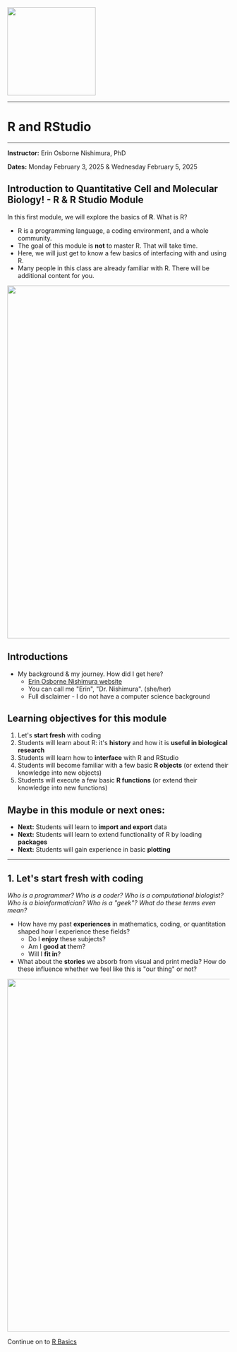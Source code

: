 

<img  align="center" src="webContent/1200px-R_logo.svg.png" width="200" >

----

# R and RStudio

----

**Instructor:** Erin Osborne Nishimura, PhD

**Dates:** Monday February 3, 2025 & Wednesday February 5, 2025

## Introduction to Quantitative Cell and Molecular Biology! - R & R Studio Module

In this first module, we will explore the basics of **R**. What is R? 
  * R is a programming language, a coding environment, and a whole community. 
  * The goal of this module is __not__ to master R. That will take time. 
  * Here, we will just get to know a few basics of interfacing with and using R. 
  * Many people in this class are already familiar with R. There will be additional content for you. 

<img  align="center" src="webContent/bigstock-background-concept-wordcloud.jpg" width="800" >


## Introductions

  * My background & my journey. How did I get here?
    * [Erin Osborne Nishimura website](https://onishlab.colostate.edu/home-page/erin-osborne-nishimura/)
    * You can call me "Erin", "Dr. Nishimura". (she/her)
    * Full disclaimer - I do not have a computer science background
  

## Learning objectives for this module

  1. Let's **start fresh** with coding
  2. Students will learn about R: it's **history** and how it is **useful in biological research**
  3. Students will learn how to **interface** with R and RStudio
  4. Students will become familiar with a few basic **R objects** (or extend their knowledge into new objects)
  5. Students will execute a few basic **R functions** (or extend their knowledge into new functions)
  
## Maybe in this module or next ones:
  * **Next:** Students will learn to **import and export** data
  * **Next:** Students will learn to extend functionality of R by loading **packages**
  * **Next:** Students will gain experience in basic **plotting**


-----

## 1. Let's **start fresh** with coding

*Who is a programmer? Who is a coder? Who is a computational biologist? Who is a bioinformatician? Who is a "geek"? What do these terms even mean?*

  * How have my past **experiences** in mathematics, coding, or quantitation shaped how I experience these fields? 
    * Do I **enjoy** these subjects?
    * Am I **good at** them?
    * Will I **fit in**?
  * What about the **stories** we absorb from visual and print media? How do these influence whether we feel like this is "our thing" or not?
  
<img align="center" src="webContent/MediaDepictions.jpg" width="800" >
  
Continue on to [R Basics](02_240129_R_Basics.md)


